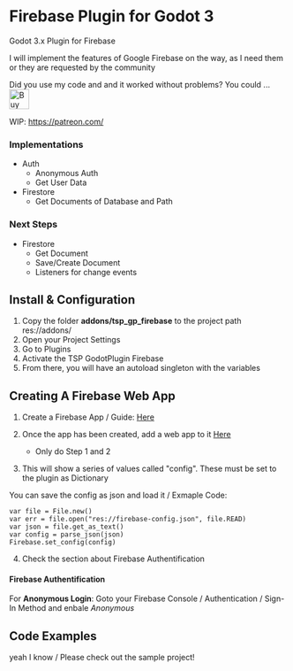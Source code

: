 # Firebase Plugin for Godot 3
Godot 3.x Plugin for Firebase

I will implement the features of Google Firebase on the way, as I need them or they are requested by the community

Did you use my code and and it worked without problems? You could ...<br>
<a href='https://ko-fi.com/T6T31O7TS' target='_blank'><img height='36' style='border:0px;height:36px;' src='https://cdn.ko-fi.com/cdn/kofi1.png?v=2' border='0' alt='Buy Me a Coffee at ko-fi.com' /></a>


WIP: https://patreon.com/

### Implementations
- Auth
	- Anonymous Auth
	- Get User Data
- Firestore
	- Get Documents of Database and Path

### Next Steps
- Firestore
	- Get Document
	- Save/Create Document
	- Listeners for change events

## Install & Configuration

1. Copy the folder **addons/tsp_gp_firebase** to the project path res://addons/
2. Open your Project Settings
3. Go to Plugins
4. Activate the TSP GodotPlugin Firebase
5. From there, you will have an autoload singleton with the variables 

## Creating A Firebase Web App 
1. Create a Firebase App / Guide: [Here](https://firebase.google.com/docs/projects/learn-more#setting_up_a_firebase_project_and_connecting_apps)

2. Once the app has been created, add a web app to it [Here](https://firebase.google.com/docs/web/setup)
	- Only do Step 1 and 2

3. This will show a series of values called "config". These must be set to the plugin as Dictionary

You can save the config as json and load it / Exmaple Code:
```
var file = File.new()
var err = file.open("res://firebase-config.json", file.READ)
var json = file.get_as_text()
var config = parse_json(json)
Firebase.set_config(config)
```
4. Check the section about Firebase Authentification

#### Firebase Authentification 

For **Anonymous Login**: Goto your Firebase Console / Authentication / Sign-In Method and enbale *Anonymous*


## Code Examples

yeah I know / Please check out the sample project!
